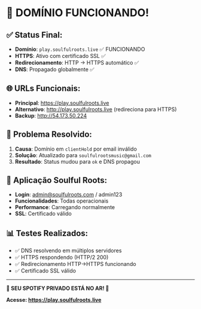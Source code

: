 # 🎉 DOMÍNIO FUNCIONANDO!

## ✅ **Status Final:**
- **Domínio**: `play.soulfulroots.live` ✅ FUNCIONANDO
- **HTTPS**: Ativo com certificado SSL ✅
- **Redirecionamento**: HTTP → HTTPS automático ✅
- **DNS**: Propagado globalmente ✅

## 🌐 **URLs Funcionais:**
- **Principal**: https://play.soulfulroots.live
- **Alternativo**: http://play.soulfulroots.live (redireciona para HTTPS)
- **Backup**: http://54.173.50.224

## 🔧 **Problema Resolvido:**
1. **Causa**: Domínio em `clientHold` por email inválido
2. **Solução**: Atualizado para `soulfulrootsmusic@gmail.com`
3. **Resultado**: Status mudou para `ok` e DNS propagou

## 🎵 **Aplicação Soulful Roots:**
- **Login**: admin@soulfulroots.com / admin123
- **Funcionalidades**: Todas operacionais
- **Performance**: Carregando normalmente
- **SSL**: Certificado válido

## 📊 **Testes Realizados:**
- ✅ DNS resolvendo em múltiplos servidores
- ✅ HTTPS respondendo (HTTP/2 200)
- ✅ Redirecionamento HTTP→HTTPS funcionando
- ✅ Certificado SSL válido

---

**🚀 SEU SPOTIFY PRIVADO ESTÁ NO AR! 🎵**

**Acesse: https://play.soulfulroots.live**